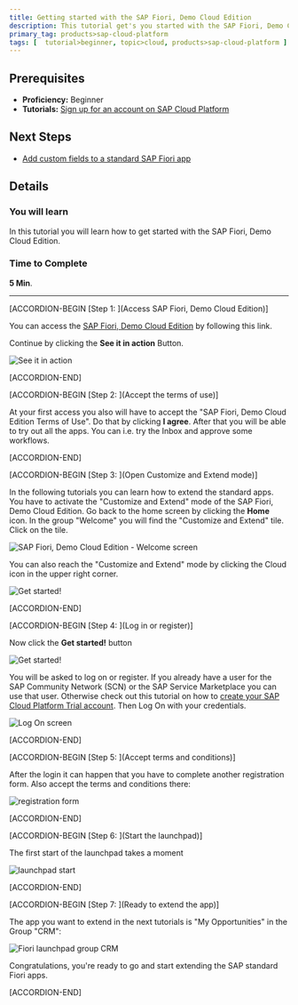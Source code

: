 ```yaml
---
title: Getting started with the SAP Fiori, Demo Cloud Edition
description: This tutorial get's you started with the SAP Fiori, Demo Cloud Edition
primary_tag: products>sap-cloud-platform
tags: [  tutorial>beginner, topic>cloud, products>sap-cloud-platform ]
---
```

## Prerequisites  
- **Proficiency:** Beginner
- **Tutorials:** [Sign up for an account on SAP Cloud Platform](https://www.sap.com/developer/tutorials/hcp-create-trial-account.html)

## Next Steps
- [Add custom fields to a standard SAP Fiori app](https://www.sap.com/developer/tutorials/hcp-fiori-cloud-edition-add-fields.html)

## Details
### You will learn  
In this tutorial you will learn how to get started with the SAP Fiori, Demo Cloud Edition.

### Time to Complete
**5 Min**.

---

[ACCORDION-BEGIN [Step 1: ](Access SAP Fiori, Demo Cloud Edition)]

You can access the [SAP Fiori, Demo Cloud Edition](https://www.sapfioritrial.com/) by following this link.

Continue by clicking the **See it in action** Button.

![See it in action](0.png)


[ACCORDION-END]

[ACCORDION-BEGIN [Step 2: ](Accept the terms of use)]

At your first access you also will have to accept the "SAP Fiori, Demo Cloud Edition Terms of Use". Do that by clicking **I agree**. After that you will be able to try out all the apps. You can i.e. try the Inbox and approve some workflows.


[ACCORDION-END]

[ACCORDION-BEGIN [Step 3: ](Open Customize and Extend mode)]

In the following tutorials you can learn how to extend the standard apps. You have to activate the "Customize and Extend" mode of the SAP Fiori, Demo Cloud Edition. Go back to the home screen by clicking the **Home** icon. In the group "Welcome" you will find the "Customize and Extend" tile. Click on the tile.

![SAP Fiori, Demo Cloud Edition - Welcome screen](1.png)

You can also reach the "Customize and Extend" mode by clicking the Cloud icon in the upper right corner.

![Get started!](7.png)


[ACCORDION-END]

[ACCORDION-BEGIN [Step 4: ](Log in or register)]

Now click the **Get started!** button

![Get started!](2.png)

You will be asked to log on or register. If you already have a user for the SAP Community Network (SCN) or the SAP Service Marketplace you can use that user. Otherwise check out this tutorial on how to [create your SAP Cloud Platform Trial account](https://www.sap.com/developer/tutorials/hcp-create-trial-account.html). Then Log On with your credentials.

![Log On screen](3.png)


[ACCORDION-END]

[ACCORDION-BEGIN [Step 5: ](Accept terms and conditions)]

After the login it can happen that you have to complete another registration form. Also accept the terms and conditions there:

![registration form](4.png)


[ACCORDION-END]

[ACCORDION-BEGIN [Step 6: ](Start the launchpad)]

The first start of the launchpad takes a moment

![launchpad start](5.png)


[ACCORDION-END]

[ACCORDION-BEGIN [Step 7: ](Ready to extend the app)]

The app you want to extend in the next tutorials is "My Opportunities" in the Group "CRM":

![Fiori launchpad group CRM](6.png)

Congratulations, you're ready to go and start extending the SAP standard Fiori apps.


[ACCORDION-END]



